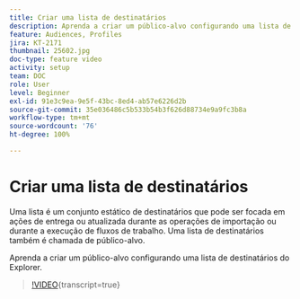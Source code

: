 ```yaml
---
title: Criar uma lista de destinatários
description: Aprenda a criar um público-alvo configurando uma lista de destinatários do Explorer.
feature: Audiences, Profiles
jira: KT-2171
thumbnail: 25602.jpg
doc-type: feature video
activity: setup
team: DOC
role: User
level: Beginner
exl-id: 91e3c9ea-9e5f-43bc-8ed4-ab57e6226d2b
source-git-commit: 35e036486c5b533b54b3f626d88734e9a9fc3b8a
workflow-type: tm+mt
source-wordcount: '76'
ht-degree: 100%

---
```


# Criar uma lista de destinatários

Uma lista é um conjunto estático de destinatários que pode ser focada em ações de entrega ou atualizada durante as operações de importação ou durante a execução de fluxos de trabalho. Uma lista de destinatários também é chamada de público-alvo.

Aprenda a criar um público-alvo configurando uma lista de destinatários do Explorer.

>[!VIDEO](https://video.tv.adobe.com/v/25602?learn=on){transcript=true}

